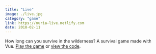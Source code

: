```yaml
---
title: "Live"
image: ./live.jpg
category: "game"
link: https://nuria-live.netlify.com
date: 2018-02-11
---
```


How long can you survive in the wilderness? A survival game made with Vue. [Play the game](https://nuria-live.netlify.com/) or [view the code](https://github.com/nuria-fl/live).
